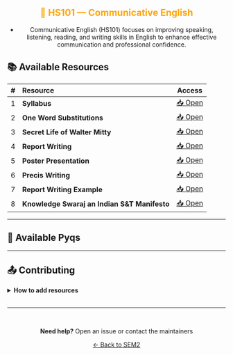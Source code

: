 <div align = "center" style="color:orange">

## 📖 HS101 — Communicative English

</div>

<div align = "center">
    
- Communicative English (HS101) focuses on improving speaking, listening, reading, and writing skills in English to enhance effective communication and professional confidence.

</div>

## 📚 Available Resources

<div align="center">

|  #  | Resource                                     |                                            Access                                             |
| :-: | :------------------------------------------- | :-------------------------------------------------------------------------------------------: |
|  1  | **Syllabus**                                 | [📥 Open](https://drive.google.com/file/d/1zOcO3nA3YKqAjplmcRzjnhK2I7rDKb9M/view?usp=sharing) |
|  2  | **One Word Substitutions**                   | [📥 Open](https://drive.google.com/file/d/19uYNwODLWtDmFTEtfVW-yb28O-BjbrdO/view?usp=sharing) |
|  3  | **Secret Life of Walter Mitty**              | [📥 Open](https://drive.google.com/file/d/12PZl_qRTcWAOG82_OE9BLJDX4B689NIe/view?usp=sharing) |
|  4  | **Report Writing**                           | [📥 Open](https://drive.google.com/file/d/1BCyhGB8l5DYkPAsbpJGYFsvuoxJyJObB/view?usp=sharing) |
|  5  | **Poster Presentation**                      | [📥 Open](https://drive.google.com/file/d/1B-_SMMXX-YHkHUG7qBHvjSXwR0XHIfaI/view?usp=sharing) |
|  6  | **Precis Writing**                           | [📥 Open](https://drive.google.com/file/d/1kCy7iWoBR6wiqUm-Cdujz4mUTK_6EEP8/view?usp=sharing) |
|  7  | **Report Writing Example**                   | [📥 Open](https://drive.google.com/file/d/1m3gp5p0wNZY8qF4zrnZnJMhbfsfjSazl/view?usp=sharing) |
|  8  | **Knowledge Swaraj an Indian S&T Manifesto** | [📥 Open](https://drive.google.com/file/d/17PjCxaE6o5Y3XGkxrxg7mIoZCRw09F8G/view?usp=sharing) |

</div>

---

## 📑 Available Pyqs

<div align="center">

</div>

---

## 📤 Contributing

<details>
<summary><b>How to add resources</b></summary>

<br/>

### Option A: Upload PDFs

```
CE102/
├── CE102_Mid_2024.pdf
├── CE102_End_2023.pdf
└── CE102_Notes_TopicX.pdf
```

### Option B: Add Drive Links (Recommended)

Add your Google Drive share link to the table above following the existing format.

<br/>

**📝 Naming Convention**

- For exams: `CE102_Mid_YYYY.pdf` or `CE102_End_YYYY.pdf`
- For notes: `CE102_Lecture#_Topic.pdf`
- For assignments: `CE102_Assignment#_YYYY.pdf`

<br/>

> 💡 **Important:** Only add files you have permission to share

<br/>

</details>

<br/>

---

<br/>

<div align="center">

**Need help?** Open an issue or contact the maintainers

[← Back to SEM2](../)

</div>
